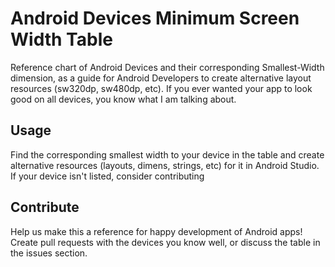 # Android Devices Minimum Screen Width Table
Reference chart of Android Devices and their corresponding Smallest-Width dimension, as a guide for Android Developers to create alternative layout resources (sw320dp, sw480dp, etc). If you ever wanted your app to look good on all devices, you know what I am talking about.
## Usage
Find the corresponding smallest width to your device in the table and create alternative resources (layouts, dimens, strings, etc) for it in Android Studio. If your device isn't listed, consider contributing
## Contribute
Help us make this a reference for happy development of Android apps! Create pull requests with the devices you know well, or discuss the table in the issues section. 
